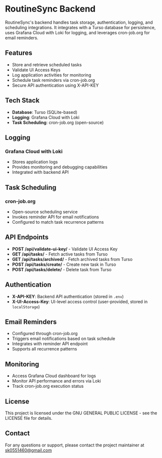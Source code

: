 # RoutineSync Backend  

RoutineSync's backend handles task storage, authentication, logging, and scheduling integrations. It integrates with a Turso database for persistence, uses Grafana Cloud with Loki for logging, and leverages cron-job.org for email reminders.  

## Features  

- Store and retrieve scheduled tasks  
- Validate UI Access Keys  
- Log application activities for monitoring  
- Schedule task reminders via cron-job.org  
- Secure API authentication using X-API-KEY  

## Tech Stack  

- **Database**: Turso (SQLite-based)  
- **Logging**: Grafana Cloud with Loki  
- **Task Scheduling**: cron-job.org (open-source)  

## Logging  

### Grafana Cloud with Loki  

- Stores application logs  
- Provides monitoring and debugging capabilities  
- Integrated with backend API  

## Task Scheduling  

### cron-job.org  

- Open-source scheduling service  
- Invokes reminder API for email notifications  
- Configured to match task recurrence patterns  

## API Endpoints  

- **POST /api/validate-ui-key/** - Validate UI Access Key  
- **GET /api/tasks/** - Fetch active tasks from Turso  
- **GET /api/tasks/archived/** - Fetch archived tasks from Turso  
- **POST /api/tasks/create/** - Create new task in Turso  
- **POST /api/tasks/delete/** - Delete task from Turso  

## Authentication  

- **X-API-KEY**: Backend API authentication (stored in `.env`)  
- **X-UI-Access-Key**: UI-level access control (user-provided, stored in `localStorage`)  

## Email Reminders  

- Configured through cron-job.org  
- Triggers email notifications based on task schedule  
- Integrates with reminder API endpoint  
- Supports all recurrence patterns  

## Monitoring  

- Access Grafana Cloud dashboard for logs  
- Monitor API performance and errors via Loki  
- Track cron-job.org execution status  

## License  

This project is licensed under the GNU GENERAL PUBLIC LICENSE - see the LICENSE file for details.  

## Contact  

For any questions or support, please contact the project maintainer at sk0551460@gmail.com  
